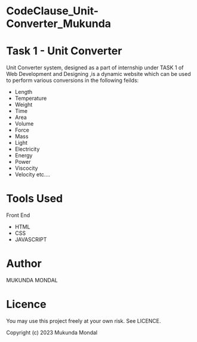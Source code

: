 # CodeClause_Unit-Converter_Mukunda
# Task 1 - Unit Converter

Unit Converter system, designed as a part of internship under TASK 1 of Web Development and Designing ,is a dynamic website which can be used to perform various conversions in the following feilds:

* Length
* Temperature
* Weight
* Time
* Area
* Volume
* Force
* Mass
* Light
* Electricity
* Energy
* Power
* Viscocity
* Velocity
  etc....



# Tools Used
  Front End

* HTML
* CSS
* JAVASCRIPT



# Author

MUKUNDA MONDAL

# Licence


You may use this project freely at your own risk. See LICENCE.


Copyright (c) 2023   Mukunda Mondal


